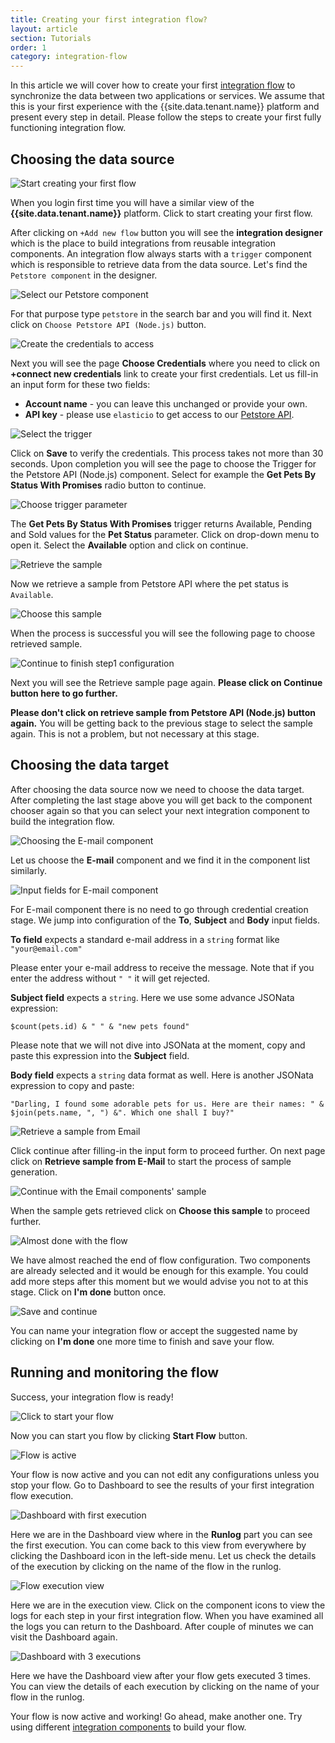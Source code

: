 ```yaml
---
title: Creating your first integration flow?
layout: article
section: Tutorials
order: 1
category: integration-flow
---
```


In this article we will cover how to create your first [integration flow](integration-flow) to synchronize the data between two applications or services. We assume that this is your first experience with the {{site.data.tenant.name}} platform and present every step in detail. Please follow the steps to create your first fully functioning integration flow.

## Choosing the data source

![Start creating your first flow](/assets/img/getting-started/first-flow/getting-started-flow-001.png "Start creating your first flow")

When you login first time you will have a similar view of the **{{site.data.tenant.name}}** platform. Click to start creating your first flow.

After clicking on `+Add new flow` button you will see the **integration designer** which is the place to build integrations from reusable integration components. An integration flow always starts with a `trigger` component which is responsible to retrieve data from the data source. Let's find the `Petstore component` in the designer.

![Select our Petstore component](/assets/img/getting-started/first-flow/getting-started-flow-002.png "Select our Petstore component")

For that purpose type `petstore` in the search bar and you will find it. Next click on `Choose Petstore API (Node.js)` button.

![Create the credentials to access](/assets/img/getting-started/first-flow/getting-started-flow-003.png "Create the credentials to access")

Next you will see the page **Choose Credentials** where you need to click on **+connect new credentials** link to create your first credentials. Let us fill-in an input form for these two fields:
*   **Account name** - you can leave this unchanged or provide your own.
*   **API key** - please use `elasticio` to get access to our [Petstore API](https://petstore.elastic.io/docs/).

![Select the trigger](/assets/img/getting-started/first-flow/getting-started-flow-004.png "Select the trigger")

Click on **Save** to verify the credentials. This process takes not more than 30 seconds. Upon completion you will see the page to choose the Trigger for the Petstore API (Node.js) component. Select for example the **Get Pets By Status With Promises** radio button to continue.

![Choose trigger parameter](/assets/img/getting-started/first-flow/getting-started-flow-005.png "Choose trigger parameter")

The **Get Pets By Status With Promises** trigger returns Available, Pending and Sold values for the **Pet Status** parameter. Click on drop-down menu to open it. Select the **Available** option and click on continue.

![Retrieve the sample](/assets/img/getting-started/first-flow/getting-started-flow-006.png "Retrieve the sample")

Now we retrieve a sample from Petstore API where the pet status is `Available`.

![Choose this sample](/assets/img/getting-started/first-flow/getting-started-flow-007.png "Choose this sample")

When the process is successful you will see the following page to choose retrieved sample.

![Continue to finish step1 configuration](/assets/img/getting-started/first-flow/getting-started-flow-008.png "Continue to finish step1 configuration")

Next you will see the Retrieve sample page again. **Please click on Continue button here to go further.**

**Please don't click on retrieve sample from Petstore API (Node.js) button again.** You will be getting back to the previous stage to select the sample again. This is not a problem, but not necessary at this stage.

## Choosing the data target

After choosing the data source now we need to choose the data target. After completing the last stage above you will get back to the component chooser again so that you can select your next integration component to build the integration flow.

![Choosing the E-mail component](/assets/img/getting-started/first-flow/getting-started-flow-009.png "Choosing the E-mail component")

Let us choose the **E-mail** component and we find it in the component list similarly.

![Input fields for E-mail component](/assets/img/getting-started/first-flow/getting-started-flow-010.png "Input fields for E-mail component")

For E-mail component there is no need to go through credential creation stage. We jump into configuration of the **To**, **Subject** and **Body** input fields.

**To field** expects a standard e-mail address in a `string` format like `"your@email.com"`

Please enter your e-mail address to receive the message. Note that if you enter the address without `" "` it will get rejected.

**Subject field** expects a `string`. Here we use some advance JSONata expression:

```
$count(pets.id) & " " & "new pets found"
```

Please note that we will not dive into JSONata at the moment, copy and paste this expression into the **Subject** field.

**Body field** expects a `string` data format as well. Here is another JSONata expression to copy and paste:

```
"Darling, I found some adorable pets for us. Here are their names: " & $join(pets.name, ", ") &". Which one shall I buy?"
```

![Retrieve a sample from Email](/assets/img/getting-started/first-flow/getting-started-flow-011.png "Retrieve a sample from Email")

Click continue after filling-in the input form to proceed further. On next page click on **Retrieve sample from E-Mail** to start the process of sample generation.

![Continue with the Email components' sample](/assets/img/getting-started/first-flow/getting-started-flow-012.png "Continue with the Email components' sample")

When the sample gets retrieved click on **Choose this sample** to proceed further.

![Almost done with the flow](/assets/img/getting-started/first-flow/getting-started-flow-013.png "Almost done with the flow")

We have almost reached the end of flow configuration. Two components are already selected and it would be enough for this example. You could add more steps after this moment but we would advise you not to at this stage. Click on **I'm done** button once.

![Save and continue](/assets/img/getting-started/first-flow/getting-started-flow-014.png "Save and continue")

You can name your integration flow or accept the suggested name by clicking on **I'm done** one more time to finish and save your flow.


## Running and monitoring the flow

Success, your integration flow is ready!

![Click to start your flow](/assets/img/getting-started/first-flow/getting-started-flow-015.png "Click to start your flow")

Now you can start you flow by clicking **Start Flow** button.

![Flow is active](/assets/img/getting-started/first-flow/getting-started-flow-016.png "Flow is active")

Your flow is now active and you can not edit any configurations unless you stop your flow. Go to Dashboard to see the results of your first integration flow execution.

![Dashboard with first execution](/assets/img/getting-started/first-flow/getting-started-flow-017.png "Dashboard with first execution")

Here we are in the Dashboard view where in the **Runlog** part you can see the first execution. You can come back to this view from everywhere by clicking the Dashboard icon in the left-side menu. Let us check the details of the execution by clicking on the name of the flow in the runlog.

![Flow execution view](/assets/img/getting-started/first-flow/getting-started-flow-018.png "Flow execution view")

Here we are in the execution view. Click on the component icons to view the logs for each step in your first integration flow. When you have examined all the logs you can return to the Dashboard. After couple of minutes we can visit the Dashboard again.

![Dashboard with 3 executions](/assets/img/getting-started/first-flow/getting-started-flow-019.png "Dashboard with 3 executions")

Here we have the Dashboard view after your flow gets executed 3 times. You can view the details of each execution by clicking on the name of your flow in the runlog.

Your flow is now active and working! Go ahead, make another one. Try using different [integration components](integration-component) to build your flow.
